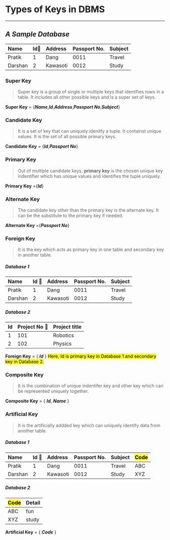 # Types of Keys in DBMS
---
## *A Sample Database*
| Name | Id:key: | Address | Passport No. | Subject |
|:-----|:-----|:--------|:-------------|:--------|
|Pratik|1|Dang|0011|Travel|
|Darshan|2|Kawasoti|0012|Study|
### Super Key
> Super key is a group of single or multiple keys that identifies rows in a table. It includes all other possible keys and is a super set of keys.

**Super Key** = {***Name***,***Id***,***Address***,***Passport No***,***Subject***}

### Candidate Key
> It is a set of key that can uniquely idenitfy a tuple. It containst unique values. It is the set of all possible primary keys.

**Candidate Key** = {***Id***,***Passport No***}

### Primary Key 
> Out of multiple candidate keys, **primary key** is the chosen unique key indentifier which has unique values and identifies the tuple uniquely.

**Primary Key** ={***Id***}

### Alternate Key 
> The candidate key other than the primary key is the
alternate key. It can be the substitute to the primary key if needed.

**Alternate Key** ={***Passport No***}

### Foreign Key
> It is the key which acts as primary key in one table and secondary key in another table.

##### Database 1
| Name | Id :key: | Address | Passport No. | Subject |
|:-----|:-----|:--------|:-------------|:--------|
|Pratik|1|Dang|0011|Travel|
|Darshan|2|Kawasoti|0012|Study|

##### Database 2
| Id | Project No :key:| Project title |
|:--|:--|:--|
|1|101|Robotics|
|2|102|Physics|

**Foreign Key** = { ***Id*** }
<mark>Here, Id is primary key in Database 1 and secondary key in Database 2.

### Composite Key
> It is the combination of unique indentifer key and other key which can be represented uniquely together.

**Composite Key** = { ***Id***, ***Name*** }

### Artificial Key 
> It is the artificially addded key which can uniquely identify data from another table.

##### Database 1
| Name | Id :key: | Address | Passport No. |Subject |<mark> Code |
|:-----|:-----|:--------|:-------------|:--------|:--|
|Pratik|1|Dang|0011|Travel|ABC|
|Darshan|2|Kawasoti|0012|Study|XYZ|

##### Database 2
|<mark>Code| Detail |
|:--|:--|
|ABC|fun|
|XYZ|study|

**Artificial Key** = { ***Code*** }






